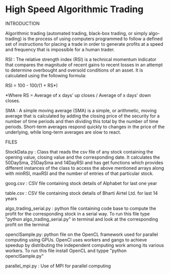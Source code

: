 # High Speed Algorithmic Trading
INTRODUCTION

Algorithmic trading (automated trading, black-box trading, or simply algo-trading) is the process of using computers programmed to follow a defined set of instructions for placing a trade in order to generate profits at a speed and frequency that is impossible for a human trader.

RSI : The relative strength index (RSI) is a technical momentum indicator that compares the magnitude of recent gains to recent losses in an attempt to determine overbought and oversold conditions of an asset. It is calculated using the following formula:

RSI = 100 - 100/(1 + RS*)

*Where RS = Average of x days' up closes / Average of x days' down closes.

SMA : A simple moving average (SMA) is a simple, or arithmetic, moving average that is calculated by adding the closing price of the security for a number of time periods and then dividing this total by the number of time periods. Short-term averages respond quickly to changes in the price of the underlying, while long-term averages are slow to react.

FILES

StockData.py : Class that reads the csv file of any stock containing the opening value, closing value and the corresponding date. It calculates the 50DaySma, 25DaySma and 14DayRSI and has get functions which provides different instances of the class to access the above mentioned arrays along with minRSI, maxRSI and the number of entries of that particular stock.

goog.csv : CSV file containing stock details of Alphabet for last one year

table.csv : CSV file containing stock details of Bharti Airtel Ltd. for last 14 years

algo_trading_serial.py : python file containing code base to compute the profit for the corresponding stock in a serial way. 
To run this file type "python algo_trading_serial.py" in terminal and look at the corresponding profit on the terminal

openclSample.py: python file on the OpenCL framework used for parallel computing using GPUs. OpenCl uses workers and gangs to achieve speedup by distributing the independent computing work among its various workers.
To run this file install OpenCL and typpe "python openclSample.py"

parallel_mpi.py :  Use of MPI for parallel computing



